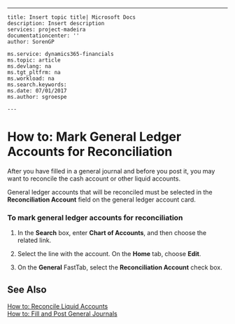 ---
    title: Insert topic title| Microsoft Docs
    description: Insert description
    services: project-madeira
    documentationcenter: ''
    author: SorenGP

    ms.service: dynamics365-financials
    ms.topic: article
    ms.devlang: na
    ms.tgt_pltfrm: na
    ms.workload: na
    ms.search.keywords:
    ms.date: 07/01/2017
    ms.author: sgroespe

    ---
# How to: Mark General Ledger Accounts for Reconciliation
After you have filled in a general journal and before you post it, you may want to reconcile the cash account or other liquid accounts.  
  
 General ledger accounts that will be reconciled must be selected in the **Reconciliation Account** field on the general ledger account card.  
  
### To mark general ledger accounts for reconciliation  
  
1.  In the **Search** box, enter **Chart of Accounts**, and then choose the related link.  
  
2.  Select the line with the account. On the **Home** tab, choose **Edit**.  
  
3.  On the **General** FastTab, select the **Reconciliation Account** check box.  
  
## See Also  
 [How to: Reconcile Liquid Accounts](../Finance/how-to-reconcile-liquid-accounts.md)   
 [How to: Fill and Post General Journals](../Finance/how-to-fill-and-post-general-journals.md)